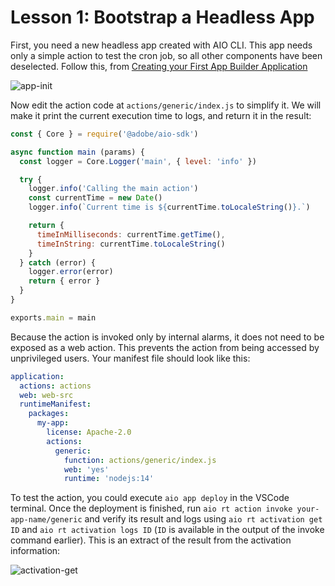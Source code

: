 # Lesson 1: Bootstrap a Headless App

First, you need a new headless app created with AIO CLI. This app needs only a simple action to test the cron job, so all other components have been deselected.
Follow this, from [Creating your First App Builder Application](../../get_started/app_builder_get_started/first-app.md)

![app-init](assets/app-init.png)

Now edit the action code at `actions/generic/index.js` to simplify it. We will make it print the current execution time to logs, and return it in the result:

```javascript
const { Core } = require('@adobe/aio-sdk')

async function main (params) {
  const logger = Core.Logger('main', { level: 'info' })

  try {
    logger.info('Calling the main action')
    const currentTime = new Date()
    logger.info(`Current time is ${currentTime.toLocaleString()}.`)

    return {
      timeInMilliseconds: currentTime.getTime(),
      timeInString: currentTime.toLocaleString()
    }
  } catch (error) {
    logger.error(error)
    return { error }
  }
}

exports.main = main
```

Because the action is invoked only by internal alarms, it does not need to be exposed as a web action. This prevents the action from being accessed by unprivileged users. Your manifest file should look like this:

```yaml
application:
  actions: actions
  web: web-src
  runtimeManifest:
    packages:
      my-app:
        license: Apache-2.0
        actions:
          generic:
            function: actions/generic/index.js
            web: 'yes'
            runtime: 'nodejs:14'
```

To test the action, you could execute `aio app deploy` in the VSCode terminal. Once the deployment is finished, run `aio rt action invoke your-app-name/generic` and verify its result and logs using `aio rt activation get ID` and `aio rt activation logs ID` (`ID` is available in the output of the invoke command earlier). This is an extract of the result from the activation information:

![activation-get](assets/activation-get.png)
